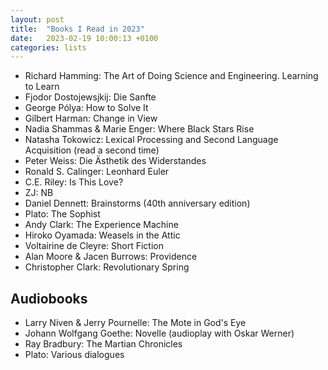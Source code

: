 ```yaml
---
layout: post
title:  "Books I Read in 2023"
date:   2023-02-19 10:00:13 +0100
categories: lists
---
```



* Richard Hamming: The Art of Doing Science and Engineering. Learning to Learn
* Fjodor Dostojewsjkij: Die Sanfte
* George Pólya: How to Solve It
* Gilbert Harman: Change in View
* Nadia Shammas & Marie Enger: Where Black Stars Rise
* Natasha Tokowicz: Lexical Processing and Second Language Acquisition (read a second time)
* Peter Weiss: Die Ästhetik des Widerstandes
* Ronald S. Calinger: Leonhard Euler
* C.E. Riley: Is This Love?
* ZJ: NB
* Daniel Dennett: Brainstorms (40th anniversary edition)
* Plato: The Sophist
* Andy Clark: The Experience Machine
* Hiroko Oyamada: Weasels in the Attic
* Voltairine de Cleyre: Short Fiction
* Alan Moore & Jacen Burrows: Providence
* Christopher Clark: Revolutionary Spring

## Audiobooks

* Larry Niven & Jerry Pournelle: The Mote in God's Eye
* Johann Wolfgang Goethe: Novelle (audioplay with Oskar Werner)
* Ray Bradbury: The Martian Chronicles
* Plato: Various dialogues
